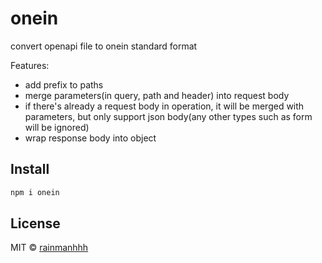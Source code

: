 
# onein

convert openapi file to onein standard format

Features:

- add prefix to paths
- merge parameters(in query, path and header) into request body
- if there's already a request body in operation, it will be merged with parameters, but only support json body(any other types such as form will be ignored)
- wrap response body into object

## Install

```bash
npm i onein
```

## License

MIT &copy; [rainmanhhh](https://github.com/rainmanhhh)

